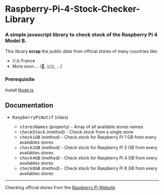 # Raspberry-Pi-4-Stock-Checker-Library

### A simple javascript library to check stock of the Raspberry Pi 4 Model B.

This library **scrap** the *public data* from official stores of many countries like:
  
  - 🇫🇷 France
  - More soon ... (🏴󠁧󠁢󠁥󠁮󠁧󠁿, 🇺🇸, ...)
 


<h3>Prerequisite</h3>
<p>Install <a href="https://nodejs.org/en/download">Node.js</a>

<h2>Documentation</h2>

<ul>
  <li><kbd>RaspberryPiNotif</kbd> (class)</li>
  <ul>
    <li><kbd>storesNames</kbd> (property) - Array of all available stores names</li>
    <li><kbd>checkStock</kbd> (method) - Check stock from a single store</li>
    <li><kbd>check1GB</kbd> (method) - Check stock for Raspberry Pi 1 GB from every availables stores</li>
    <li><kbd>check2GB</kbd> (method) - Check stock for Raspberry Pi 2 GB from every availables stores</li>
    <li><kbd>check4GB</kbd> (method) - Check stock for Raspberry Pi 4 GB from every availables stores</li>
    <li><kbd>check8GB</kbd> (method) - Check stock for Raspberry Pi 8 GB from every availables stores</li>
  </ul>
</ul>


<hr>
Checking official stores from the <a href="https://www.raspberrypi.com/products/raspberry-pi-4-model-b/">Raspberry Pi Website</a> 
